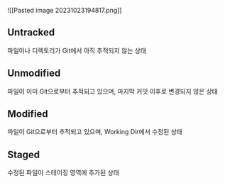 ![[Pasted image 20231023194817.png]]

## Untracked
파일이나 디렉토리가 Git에서 아직 추적되지 않는 상태

## Unmodified
파일이 이미 Git으로부터 추적되고 있으며, 마지막 커밋 이후로 변경되지 않은 상태

## Modified
파일이 Git으로부터 추적되고 있으며, Working Dir에서 수정된 상태

## Staged
수정된 파일이 스테이징 영역에 추가된 상태